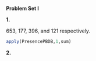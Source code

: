 **Problem Set I**

**1.**

653, 177, 396, and 121 respectively.
````R
apply(PresencePBDB,1,sum)
````

**2.**
